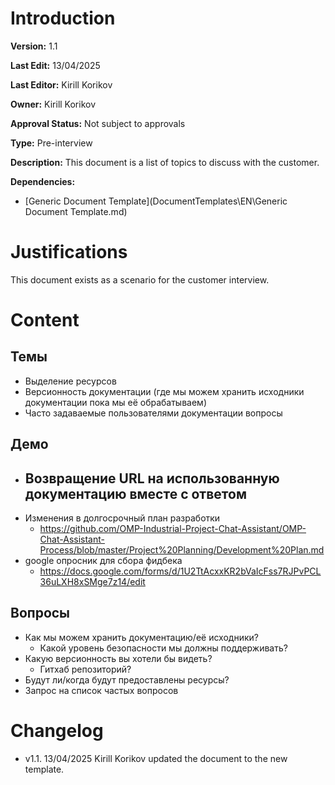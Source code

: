 # Introduction

**Version:** 1.1

**Last Edit:** 13/04/2025

**Last Editor:** Kirill Korikov

**Owner:** Kirill Korikov

**Approval Status:** Not subject to approvals

**Type:** Pre-interview

**Description:** This document is a list of topics to discuss with the customer.

**Dependencies:**
 - [Generic Document Template](DocumentTemplates\EN\Generic Document Template.md)

# Justifications
This document exists as a scenario for the customer interview.

# Content

## Темы
- Выделение ресурсов
- Версионность документации (где мы можем хранить исходники документации пока мы её обрабатываем)
- Часто задаваемые пользователями документации вопросы
## Демо
- Возвращение URL на использованную документацию вместе с ответом
	- 
- Изменения в долгосрочный план разработки
	- https://github.com/OMP-Industrial-Project-Chat-Assistant/OMP-Chat-Assistant-Process/blob/master/Project%20Planning/Development%20Plan.md
- google опросник для сбора фидбека 
	- https://docs.google.com/forms/d/1U2TtAcxxKR2bVaIcFss7RJPvPCL36uLXH8xSMge7z14/edit
## Вопросы
- Как мы можем хранить документацию/её исходники?
	- Какой уровень безопасности мы должны поддерживать?
- Какую версионность вы хотели бы видеть?
	- Гитхаб репозиторий?
- Будут ли/когда будут предоставлены ресурсы?
- Запрос на список частых вопросов

# Changelog
- v1.1. 13/04/2025 Kirill Korikov updated the document to the new template.